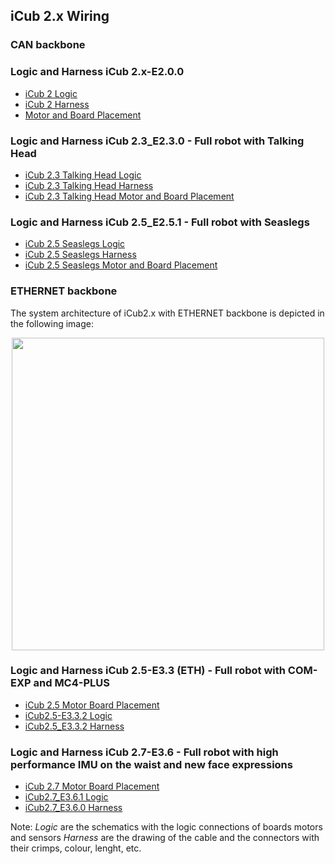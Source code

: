 ## iCub 2.x Wiring 

### **CAN backbone**


### Logic and Harness iCub 2.x-E2.0.0 
- [iCub 2 Logic](https://github.com/icub-tech-iit/electronics-public/blob/master/projects/robots/iCub2/iCub%202.0.0/pdf/iCub%202_2.0.0_XXXX_Logic.pdf)
- [iCub 2 Harness](https://github.com/icub-tech-iit/electronics-public/blob/master/projects/robots/iCub2/iCub%202.0.0/pdf/iCub%202_2.0.0_XXXX_Harness.pdf)
- [Motor and Board Placement](https://svn.robotology.eu/repos/iCubHardware-pub/trunk/electronics/public/ICUB2_LOGIC_HARNESS/iCub%202.0.0/pdf/Motor&Board%20Placement.pdf)
### Logic and Harness iCub 2.3_E2.3.0 - Full robot with Talking Head
- [iCub 2.3 Talking Head Logic](https://github.com/icub-tech-iit/electronics-public/blob/master/projects/robots/iCub2/iCub%202.3.0%20TalkingHead/pdf/iCub%202_2.3.0_XXXX_Logic.pdf)
- [iCub 2.3 Talking Head Harness](https://github.com/icub-tech-iit/electronics-public/blob/master/projects/robots/iCub2/iCub%202.3.0%20TalkingHead/pdf/iCub%202_2.3.0_XXXX_Harness.pdf)
- [iCub 2.3 Talking Head Motor and Board Placement](https://github.com/icub-tech-iit/electronics-public/blob/master/projects/robots/iCub2/iCub%202.3.0%20TalkingHead/pdf/Motor%26Board%20Placement%20Talking%20H.pdf)
### Logic and Harness iCub 2.5_E2.5.1 - Full robot with Seaslegs
- [iCub 2.5 Seaslegs Logic](https://github.com/icub-tech-iit/electronics-public/blob/master/projects/robots/iCub2/iCub%202.5.1%20SeasLegs/pdf/iCub2_5_1_5672_B_Logic.pdf)
- [iCub 2.5 Seaslegs Harness](https://github.com/icub-tech-iit/electronics-public/blob/master/projects/robots/iCub2/iCub%202.5.1%20SeasLegs/pdf/iCub2_5_1_6070_A_Harness.pdf)
- [iCub 2.5 Seaslegs Motor and Board Placement](https://github.com/icub-tech-iit/electronics-public/blob/master/projects/robots/iCub2/iCub%202.5.1%20SeasLegs/pdf/Motor%26Board%20Placement.pdf)



### **ETHERNET backbone**

The system architecture of iCub2.x with ETHERNET backbone is depicted in the following image:

<center> <img src ="../img/Architecture_iCub2.5-E3.2.png" width=500>
         
</center>

### Logic and Harness iCub 2.5-E3.3 (ETH) - Full robot with **COM-EXP** and **MC4-PLUS**
 
- [iCub 2.5 Motor Board Placement](https://github.com/icub-tech-iit/electronics-public/blob/master/projects/robots/iCub2.5/iCub%20wiring%20Rev3.3%20COM-EXP%20and%20MC4-PLUS%20and%20BatteryPack/pdf/Motor%20and%20board%20placement_iCub2.5.pdf) 
- [iCub2.5-E3.3.2 Logic](https://github.com/icub-tech-iit/electronics-public/blob/master/projects/robots/iCub2.5/iCub%20wiring%20Rev3.3%20COM-EXP%20and%20MC4-PLUS%20and%20BatteryPack/pdf/iCub2.5-E3.3.2_5672_Logic.pdf)
- [iCub2.5_E3.3.2 Harness](https://github.com/icub-tech-iit/electronics-public/blob/master/projects/robots/iCub2.5/iCub%20wiring%20Rev3.3%20COM-EXP%20and%20MC4-PLUS%20and%20BatteryPack/pdf/iCub2.5_E3.3.2_6070_Harness.pdf) 
        
### Logic and Harness iCub 2.7-E3.6 - Full robot with high performance IMU on the waist and new face expressions

- [iCub 2.7 Motor Board Placement](https://github.com/icub-tech-iit/electronics-public/blob/master/projects/robots/iCub2.5/iCub%20wiring%20Rev3.3%20COM-EXP%20and%20MC4-PLUS%20and%20BatteryPack/pdf/Motor%20and%20board%20placement_iCub2.5.pdf) 
- [iCub2.7_E3.6.1 Logic](https://github.com/icub-tech-iit/electronics-public/blob/master/projects/robots/iCub2.7/pdf/iCub2.7_E3.6.1_14838_Logic.pdf)
- [iCub2.7_E3.6.0 Harness](https://github.com/icub-tech-iit/electronics-public/blob/master/projects/robots/iCub2.7/pdf/iCub2.7_E3.6.0_14839_Harness.pdf)

Note: *Logic* are the schematics with the logic connections of boards motors and sensors
*Harness* are the drawing of the cable and the connectors with their crimps, colour, lenght, etc.